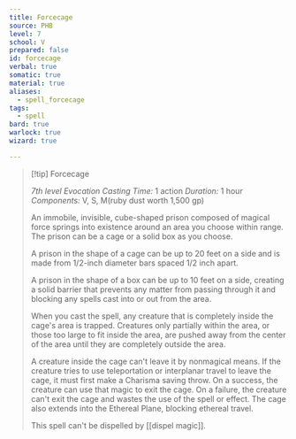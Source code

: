 ```yaml
---
title: Forcecage
source: PHB
level: 7
school: V
prepared: false
id: forcecage
verbal: true
somatic: true
material: true
aliases:
  - spell_forcecage
tags:
  - spell
bard: true
warlock: true
wizard: true

---
```

>[!tip] Forcecage
>
> *7th level Evocation*
> *Casting Time:* 1 action
> *Duration:* 1 hour
> *Components:* V, S, M(ruby dust worth 1,500 gp)
>
>An immobile, invisible, cube-shaped prison composed of magical force springs into existence around an area you choose within range. The prison can be a cage or a solid box as you choose.
>
>A prison in the shape of a cage can be up to 20 feet on a side and is made from 1/2-inch diameter bars spaced 1/2 inch apart.
>
>A prison in the shape of a box can be up to 10 feet on a side, creating a solid barrier that prevents any matter from passing through it and blocking any spells cast into or out from the area.
>
>When you cast the spell, any creature that is completely inside the cage's area is trapped. Creatures only partially within the area, or those too large to fit inside the area, are pushed away from the center of the area until they are completely outside the area.
>
>A creature inside the cage can't leave it by nonmagical means. If the creature tries to use teleportation or interplanar travel to leave the cage, it must first make a Charisma saving throw. On a success, the creature can use that magic to exit the cage. On a failure, the creature can't exit the cage and wastes the use of the spell or effect. The cage also extends into the Ethereal Plane, blocking ethereal travel.
>
>This spell can't be dispelled by [[dispel magic]].
>

